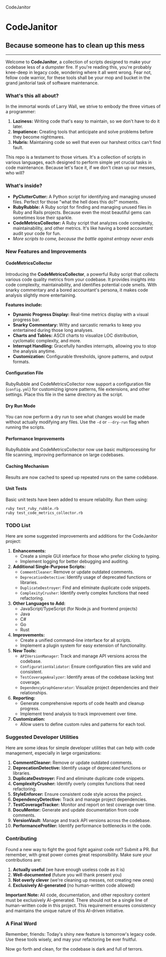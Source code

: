  CodeJanitor

CodeJanitor
===========

Because someone has to clean up this mess
-----------------------------------------

* * *

Welcome to **CodeJanitor**, a collection of scripts designed to make your codebase less of a dumpster fire. If you're reading this, you're probably knee-deep in legacy code, wondering where it all went wrong. Fear not, fellow code warrior, for these tools shall be your mop and bucket in the grand janitorial task of software maintenance.

### What's this all about?

In the immortal words of Larry Wall, we strive to embody the three virtues of a programmer:

1.  **Laziness:** Writing code that's easy to maintain, so we don't have to do it later.
2.  **Impatience:** Creating tools that anticipate and solve problems before they become nightmares.
3.  **Hubris:** Maintaining code so well that even our harshest critics can't find fault.

This repo is a testament to those virtues. It's a collection of scripts in various languages, each designed to perform simple yet crucial tasks in code maintenance. Because let's face it, if we don't clean up our messes, who will?

### What's inside?

*   **PyClutterCutter:** A Python script for identifying and managing unused files. Perfect for those "what the hell does this do?" moments.
*   **RubyRubble:** A Ruby script for finding and managing unused files in Ruby and Rails projects. Because even the most beautiful gems can sometimes lose their sparkle.
*   **CodeMetricsCollector:** A Ruby script that analyzes code complexity, maintainability, and other metrics. It's like having a bored accountant audit your code for fun.
*   _More scripts to come, because the battle against entropy never ends_

### New Features and Improvements

#### CodeMetricsCollector

Introducing the **CodeMetricsCollector**, a powerful Ruby script that collects various code quality metrics from your codebase. It provides insights into code complexity, maintainability, and identifies potential code smells. With snarky commentary and a bored accountant's persona, it makes code analysis slightly more entertaining.

**Features include:**

*   **Dynamic Progress Display:** Real-time metrics display with a visual progress bar.
*   **Snarky Commentary:** Witty and sarcastic remarks to keep you entertained during those long analyses.
*   **Charts and Tables:** ASCII charts to visualize LOC distribution, cyclomatic complexity, and more.
*   **Interrupt Handling:** Gracefully handles interrupts, allowing you to stop the analysis anytime.
*   **Customization:** Configurable thresholds, ignore patterns, and output formats.

#### Configuration File

RubyRubble and CodeMetricsCollector now support a configuration file (`config.yml`) for customizing ignore patterns, file extensions, and other settings. Place this file in the same directory as the script.

#### Dry Run Mode

You can now perform a dry run to see what changes would be made without actually modifying any files. Use the `-d` or `--dry-run` flag when running the scripts.

#### Performance Improvements

RubyRubble and CodeMetricsCollector now use basic multiprocessing for file scanning, improving performance on large codebases.

#### Caching Mechanism

Results are now cached to speed up repeated runs on the same codebase.

#### Unit Tests

Basic unit tests have been added to ensure reliability. Run them using:

    ruby test_ruby_rubble.rb
    ruby test_code_metrics_collector.rb

### TODO List

Here are some suggested improvements and additions for the CodeJanitor project:

1.  **Enhancements:**
    *   Create a simple GUI interface for those who prefer clicking to typing.
    *   Implement logging for better debugging and auditing.
2.  **Additional Single-Purpose Scripts:**
    *   `CommentCleaner`: Remove or update outdated comments.
    *   `DeprecationDetective`: Identify usage of deprecated functions or libraries.
    *   `DuplicateDestroyer`: Find and eliminate duplicate code snippets.
    *   `ComplexityCrusher`: Identify overly complex functions that need refactoring.
3.  **Other Languages to Add:**
    *   JavaScript/TypeScript (for Node.js and frontend projects)
    *   Java
    *   C#
    *   Go
    *   Rust
4.  **Improvements:**
    *   Create a unified command-line interface for all scripts.
    *   Implement a plugin system for easy extension of functionality.
5.  **New Tools:**
    *   `APIVersionManager`: Track and manage API versions across the codebase.
    *   `ConfigurationValidator`: Ensure configuration files are valid and consistent.
    *   `TestCoverageAnalyzer`: Identify areas of the codebase lacking test coverage.
    *   `DependencyGraphGenerator`: Visualize project dependencies and their relationships.
6.  **Reporting:**
    *   Generate comprehensive reports of code health and cleanup progress.
    *   Implement trend analysis to track improvement over time.
7.  **Customization:**
    *   Allow users to define custom rules and patterns for each tool.

### Suggested Developer Utilities

Here are some ideas for simple developer utilities that can help with code management, especially in large organizations:

1.  **CommentCleaner:** Remove or update outdated comments.
2.  **DeprecationDetective:** Identify usage of deprecated functions or libraries.
3.  **DuplicateDestroyer:** Find and eliminate duplicate code snippets.
4.  **ComplexityCrusher:** Identify overly complex functions that need refactoring.
5.  **StyleEnforcer:** Ensure consistent code style across the project.
6.  **DependencyDetective:** Track and manage project dependencies.
7.  **TestCoverageTracker:** Monitor and report on test coverage over time.
8.  **DocuMentor:** Generate and update documentation from code comments.
9.  **VersionVault:** Manage and track API versions across the codebase.
10.  **PerformanceProfiler:** Identify performance bottlenecks in the code.

### Contributing

Found a new way to fight the good fight against code rot? Submit a PR. But remember, with great power comes great responsibility. Make sure your contributions are:

1.  **Actually useful** (we have enough useless code as it is)
2.  **Well-documented** (future you will thank present you)
3.  **Not overly clever** (we're cleaning up messes, not creating new ones)
4.  **Exclusively AI-generated** (no human-written code allowed)

**Important Note:** All code, documentation, and other repository content must be exclusively AI-generated. There should not be a single line of human-written code in this project. This requirement ensures consistency and maintains the unique nature of this AI-driven initiative.

### A Final Word

Remember, friends: Today's shiny new feature is tomorrow's legacy code. Use these tools wisely, and may your refactoring be ever fruitful.

Now go forth and clean, for the codebase is dark and full of terrors.
